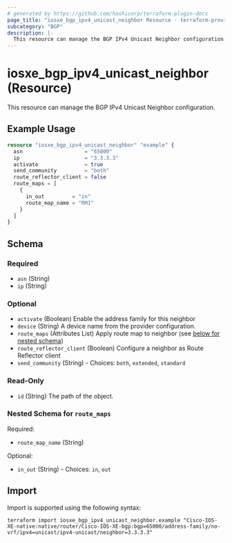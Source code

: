 ```yaml
---
# generated by https://github.com/hashicorp/terraform-plugin-docs
page_title: "iosxe_bgp_ipv4_unicast_neighbor Resource - terraform-provider-iosxe"
subcategory: "BGP"
description: |-
  This resource can manage the BGP IPv4 Unicast Neighbor configuration.
---
```


# iosxe_bgp_ipv4_unicast_neighbor (Resource)

This resource can manage the BGP IPv4 Unicast Neighbor configuration.

## Example Usage

```terraform
resource "iosxe_bgp_ipv4_unicast_neighbor" "example" {
  asn                    = "65000"
  ip                     = "3.3.3.3"
  activate               = true
  send_community         = "both"
  route_reflector_client = false
  route_maps = [
    {
      in_out         = "in"
      route_map_name = "RM1"
    }
  ]
}
```

<!-- schema generated by tfplugindocs -->
## Schema

### Required

- `asn` (String)
- `ip` (String)

### Optional

- `activate` (Boolean) Enable the address family for this neighbor
- `device` (String) A device name from the provider configuration.
- `route_maps` (Attributes List) Apply route map to neighbor (see [below for nested schema](#nestedatt--route_maps))
- `route_reflector_client` (Boolean) Configure a neighbor as Route Reflector client
- `send_community` (String) - Choices: `both`, `extended`, `standard`

### Read-Only

- `id` (String) The path of the object.

<a id="nestedatt--route_maps"></a>
### Nested Schema for `route_maps`

Required:

- `route_map_name` (String)

Optional:

- `in_out` (String) - Choices: `in`, `out`

## Import

Import is supported using the following syntax:

```shell
terraform import iosxe_bgp_ipv4_unicast_neighbor.example "Cisco-IOS-XE-native:native/router/Cisco-IOS-XE-bgp:bgp=65000/address-family/no-vrf/ipv4=unicast/ipv4-unicast/neighbor=3.3.3.3"
```
